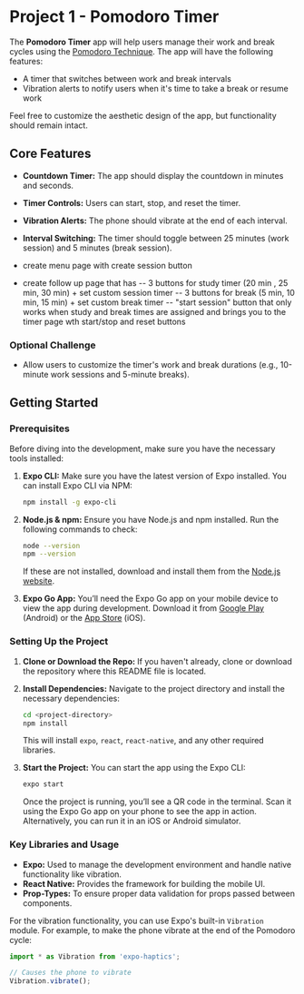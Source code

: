 # Project 1 - Pomodoro Timer

The **Pomodoro Timer** app will help users manage their work and break cycles using the [Pomodoro Technique](https://en.wikipedia.org/wiki/Pomodoro_Technique). The app will have the following features:

- A timer that switches between work and break intervals
- Vibration alerts to notify users when it's time to take a break or resume work


Feel free to customize the aesthetic design of the app, but functionality should remain intact.

## Core Features
- **Countdown Timer:** The app should display the countdown in minutes and seconds.
- **Timer Controls:** Users can start, stop, and reset the timer.
- **Vibration Alerts:** The phone should vibrate at the end of each interval.
- **Interval Switching:** The timer should toggle between 25 minutes (work session) and 5 minutes (break session).

- create menu page with create session button
- create follow up page that has
  -- 3 buttons for study timer (20 min , 25 min, 30 min) + set custom session timer 
  -- 3 buttons for break (5 min, 10 min, 15 min) + set custom break timer 
  -- "start session" button that only works when study and break times are assigned and brings you to the timer page wth start/stop and reset buttons


### Optional Challenge
- Allow users to customize the timer's work and break durations (e.g., 10-minute work sessions and 5-minute breaks).

## Getting Started

### Prerequisites
Before diving into the development, make sure you have the necessary tools installed:

1. **Expo CLI:** Make sure you have the latest version of Expo installed. You can install Expo CLI via NPM:

    ```bash
    npm install -g expo-cli
    ```

2. **Node.js & npm:** Ensure you have Node.js and npm installed. Run the following commands to check:

    ```bash
    node --version
    npm --version
    ```

    If these are not installed, download and install them from the [Node.js website](https://nodejs.org/).

3. **Expo Go App:** You’ll need the Expo Go app on your mobile device to view the app during development. Download it from [Google Play](https://play.google.com/store/apps/details?id=host.exp.exponent) (Android) or the [App Store](https://apps.apple.com/us/app/expo-go/id982107779) (iOS).

### Setting Up the Project

1. **Clone or Download the Repo:**
   If you haven't already, clone or download the repository where this README file is located.

2. **Install Dependencies:**
   Navigate to the project directory and install the necessary dependencies:

    ```bash
    cd <project-directory>
    npm install
    ```

   This will install `expo`, `react`, `react-native`, and any other required libraries.

3. **Start the Project:**
   You can start the app using the Expo CLI:

    ```bash
    expo start
    ```

   Once the project is running, you’ll see a QR code in the terminal. Scan it using the Expo Go app on your phone to see the app in action. Alternatively, you can run it in an iOS or Android simulator.

### Key Libraries and Usage
- **Expo:** Used to manage the development environment and handle native functionality like vibration.
- **React Native:** Provides the framework for building the mobile UI.
- **Prop-Types:** To ensure proper data validation for props passed between components.

For the vibration functionality, you can use Expo's built-in `Vibration` module. For example, to make the phone vibrate at the end of the Pomodoro cycle:

```javascript
import * as Vibration from 'expo-haptics';

// Causes the phone to vibrate
Vibration.vibrate();

